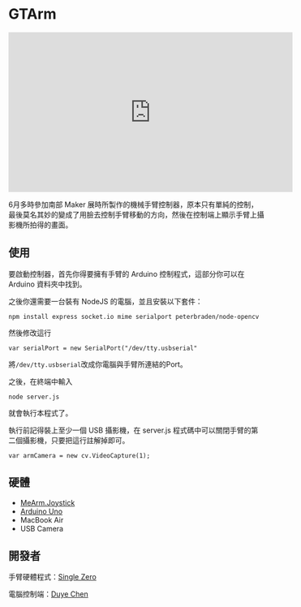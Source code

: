 # GTArm

<iframe width="560" height="315" src="https://www.youtube.com/embed/37ek74sKqtU" frameborder="0" allowfullscreen></iframe>

6月多時參加南部 Maker 展時所製作的機械手臂控制器，原本只有單純的控制，最後莫名其妙的變成了用臉去控制手臂移動的方向，然後在控制端上顯示手臂上攝影機所拍得的畫面。

## 使用

要啟動控制器，首先你得要擁有手臂的 Arduino 控制程式，這部分你可以在 Arduino 資料夾中找到。

之後你還需要一台裝有 NodeJS 的電腦，並且安裝以下套件：

	npm install express socket.io mime serialport peterbraden/node-opencv

然後修改這行

	var serialPort = new SerialPort("/dev/tty.usbserial"

將`/dev/tty.usbserial`改成你電腦與手臂所連結的Port。

之後，在終端中輸入

	node server.js

就會執行本程式了。

執行前記得裝上至少一個 USB 攝影機，在 server.js 程式碼中可以關閉手臂的第二個攝影機，只要把這行註解掉即可。

	var armCamera = new cv.VideoCapture(1);

## 硬體

- [MeArm.Joystick](http://mearm.weebly.com)
- [Arduino Uno](https://www.arduino.cc)
- MacBook Air
- USB Camera

## 開發者

手臂硬體程式：[Single Zero](http://single9.net)

電腦控制端：[Duye Chen](http://single9.net)
